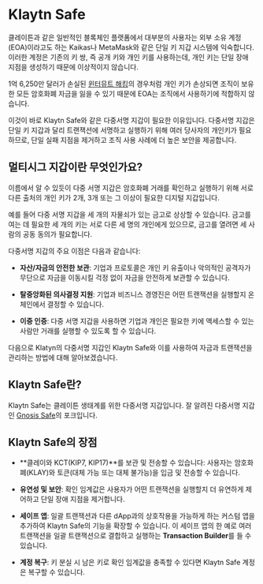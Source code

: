 # Klaytn Safe

클레이튼과 같은 일반적인 블록체인 플랫폼에서 대부분의 사용자는 외부 소유 계정(EOA)이라고도 하는 Kaikas나 MetaMask와 같은 단일 키 지갑 시스템에 익숙합니다. 이러한 계정은 기존의 키 쌍, 즉 공개 키와 개인 키를 사용하는데, 개인 키는 단일 장애 지점을 생성하기 때문에 이상적이지 않습니다.

1억 6,250만 달러가 손실된 [윈터뮤트 해킹](https://www.certik.com/resources/blog/uGiY0j3hwOzQOMcDPGoz9-wintermute-hack-)의 경우처럼 개인 키가 손상되면 조직이 보유한 모든 암호화폐 자금을 잃을 수 있기 때문에 EOA는 조직에서 사용하기에 적합하지 않습니다.

이것이 바로 Klaytn Safe와 같은 다중서명 지갑이 필요한 이유입니다. 다중서명 지갑은 단일 키 지갑과 달리 트랜잭션에 서명하고 실행하기 위해 여러 당사자의 개인키가 필요하므로, 단일 실패 지점을 제거하고 조직 사용 사례에 더 높은 보안을 제공합니다.

## 멀티시그 지갑이란 무엇인가요? <a id="What are Multisig Wallets"></a>

이름에서 알 수 있듯이 다중 서명 지갑은 암호화폐 거래를 확인하고 실행하기 위해 서로 다른 출처의 개인 키가 2개, 3개 또는 그 이상이 필요한 디지털 지갑입니다.

예를 들어 다중 서명 지갑을 세 개의 자물쇠가 있는 금고로 상상할 수 있습니다. 금고를 여는 데 필요한 세 개의 키는 서로 다른 세 명의 개인에게 있으므로, 금고를 열려면 세 사람의 공동 동의가 필요합니다.

다중서명 지갑의 주요 이점은 다음과 같습니다:

- **자산/자금의 안전한 보관**: 기업과 프로토콜은 개인 키 유출이나 악의적인 공격자가 무단으로 자금을 이동시킬 걱정 없이 자금을 안전하게 보관할 수 있습니다.

- **탈중앙화된 의사결정 지원**: 기업과 비즈니스 경영진은 어떤 트랜잭션을 실행할지 온체인에서 결정할 수 있습니다.

- **이중 인증**: 다중 서명 지갑을 사용하면 기업과 개인은 필요한 키에 액세스할 수 있는 사람만 거래를 실행할 수 있도록 할 수 있습니다.

다음으로 Klatyn의 다중서명 지갑인 Klaytn Safe와 이를 사용하여 자금과 트랜잭션을 관리하는 방법에 대해 알아보겠습니다.

## Klaytn Safe란? <a id="What is Klaytn Safe"></a>

Klaytn Safe는 클레이튼 생태계를 위한 다중서명 지갑입니다. 잘 알려진 다중서명 지갑인 [Gnosis Safe](https://gnosis-safe.io/)의 포크입니다.

## Klaytn Safe의 장점 <a id="Benefits of Klaytn Safe"></a>

- \*\*클레이와 KCT(KIP7, KIP17)\*\*를 보관 및 전송할 수 있습니다: 사용자는 암호화폐(KLAY)와 토큰(대체 가능 또는 대체 불가능)을 입금 및 전송할 수 있습니다.

- **유연성 및 보안**: 확인 임계값은 사용자가 어떤 트랜잭션을 실행할지 더 유연하게 제어하고 단일 장애 지점을 제거합니다.

- **세이프 앱**: 일괄 트랜잭션과 다른 dApp과의 상호작용을 가능하게 하는 커스텀 앱을 추가하여 Klaytn Safe의 기능을 확장할 수 있습니다. 이 세이프 앱의 한 예로 여러 트랜잭션을 일괄 트랜잭션으로 결합하고 실행하는 **Transaction Builder**를 들 수 있습니다.

- **계정 복구**: 키 분실 시 남은 키로 확인 임계값을 충족할 수 있다면 Klaytn Safe 계정은 복구할 수 있습니다.
